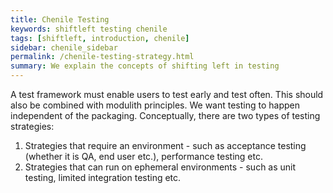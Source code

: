 ```yaml
---
title: Chenile Testing
keywords: shiftleft testing chenile
tags: [shiftleft, introduction, chenile]
sidebar: chenile_sidebar
permalink: /chenile-testing-strategy.html
summary: We explain the concepts of shifting left in testing
---
```

A test framework must enable users to test early and test often. This should also be combined with modulith principles. We want testing to happen independent of the packaging. Conceptually, there are two types of testing strategies:
1. Strategies that require an environment - such as acceptance testing (whether it is QA, end user etc.), performance testing etc.
2. Strategies that can run on ephemeral environments - such as unit testing, limited integration testing etc.

